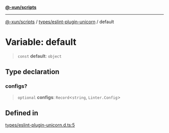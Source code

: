[**@-xun/scripts**](../../../README.md)

***

[@-xun/scripts](../../../README.md) / [types/eslint-plugin-unicorn](../README.md) / default

# Variable: default

> `const` **default**: `object`

## Type declaration

### configs?

> `optional` **configs**: `Record`\<`string`, `Linter.Config`\>

## Defined in

[types/eslint-plugin-unicorn.d.ts:5](https://github.com/Xunnamius/xscripts/blob/395ccb9751d5eb5067af3fe099bacae7d9b7a116/types/eslint-plugin-unicorn.d.ts#L5)
